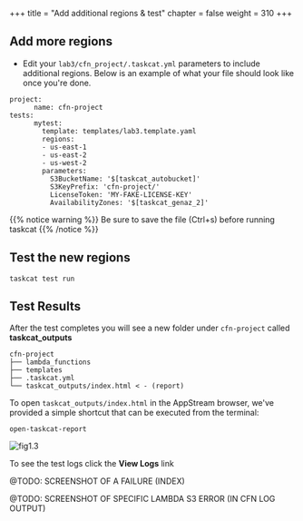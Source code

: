 +++
title = "Add additional regions & test"
chapter = false
weight = 310
+++

## Add more regions

* Edit your `lab3/cfn_project/.taskcat.yml` parameters to include additional regions. 
Below is an example of what your file should look like once you're done.

```
project:
      name: cfn-project
tests:
      mytest:
        template: templates/lab3.template.yaml
        regions:
        - us-east-1
        - us-east-2
        - us-west-2
        parameters:
          S3BucketName: '$[taskcat_autobucket]'
          S3KeyPrefix: 'cfn-project/'
          LicenseToken: 'MY-FAKE-LICENSE-KEY'
          AvailabilityZones: '$[taskcat_genaz_2]'

```

{{% notice warning %}}
Be sure to save the file (Ctrl+s) before running taskcat
{{% /notice %}}

## Test the new regions

```
taskcat test run
```

## Test Results

After the test completes you will see a new folder under `cfn-project` called **taskcat_outputs**
```
cfn-project
├── lambda_functions
├── templates
├── .taskcat.yml
└── taskcat_outputs/index.html < - (report)

```

To open `taskcat_outputs/index.html` in the AppStream browser, we've provided a simple 
shortcut that can be executed from the terminal:

```
open-taskcat-report
```

![fig1.3](/images/fig_lab1.3.png)

To see the test logs click the **View Logs** link


@TODO: SCREENSHOT OF A FAILURE (INDEX)


@TODO: SCREENSHOT OF SPECIFIC LAMBDA S3 ERROR (IN CFN LOG OUTPUT)

